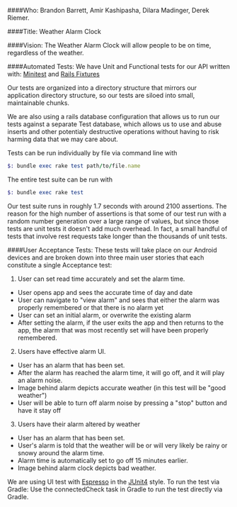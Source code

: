 ####Who:
Brandon Barrett, Amir Kashipasha, Dilara Madinger, Derek Riemer.

####Title:
Weather Alarm Clock

####Vision:
The Weather Alarm Clock will allow people to be on time, regardless of the weather.

####Automated Tests:
We have Unit and Functional tests for our API written with:
[Minitest](https://github.com/seattlerb/minitest)
and
[Rails Fixtures](http://guides.rubyonrails.org/testing.html#the-low-down-on-fixtures)

Our tests are organized into a directory structure that mirrors our application
directory structure, so our tests are siloed into small, maintainable chunks.

We are also using a rails database configuration that allows us to run our tests
against a separate Test database, which allows us to use and abuse inserts and other
potentialy destructive operations without having to risk harming data that we may
care about.

Tests can be run individually by file via command line with
```ruby
$: bundle exec rake test path/to/file.name
```
The entire test suite can be run with
```ruby
$: bundle exec rake test
```

Our test suite runs in roughly 1.7 seconds with around 2100 assertions.  The
reason for the high number of assertions is that some of our test run with a random number
generation over a large range of values, but since those tests are unit tests
it doesn't add much overhead. In fact, a small handful of tests that involve rest requests
take longer than the thousands of unit tests.

####User Acceptance Tests:
These tests will take place on our Android devices and are broken down into
three main user stories that each constitute a single Acceptance test:
1. User can set read time accurately and set the alarm time.
  - User opens app and sees the accurate time of day and date
  - User can navigate to "view alarm" and sees that either the alarm was properly remembered or that there is no alarm yet
  - User can set an initial alarm, or overwrite the existing alarm
  - After setting the alarm, if the user exits the app and then returns to the app, the alarm that was most recently set will have been properly remembered.

2. Users have effective alarm UI.
  - User has an alarm that has been set.
  - After the alarm has reached the alarm time, it will go off, and it will play an alarm noise.
  - Image behind alarm depicts accurate weather (in this test will be "good weather")
  - User will be able to turn off alarm noise by pressing a "stop" button and have it stay off

3. Users have their alarm altered by weather
  - User has an alarm that has been set.
  - User's alarm is told that the weather will be or will very likely be rainy or snowy around the alarm time.
  - Alarm time is automatically set to go off 15 minutes earlier.
  - Image behind alarm clock depicts bad weather.

We are using UI test with [Espresso](http://developer.android.com/training/testing/ui-testing/espresso-testing.html) in the [JUnit4](http://junit.org/junit4/) style.
To run the test via Gradle: Use the connectedCheck task
in Gradle to run the test directly via Gradle.
